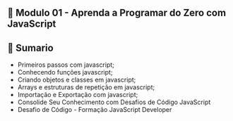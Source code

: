 ## 📌 **Modulo 01 - Aprenda a Programar do Zero com JavaScript**
## 📎 **Sumario**
- Primeiros passos com javascript;
- Conhecendo funções javascript;
- Criando objetos e classes em javascript;
- Arrays e estruturas de repetição em javascript;
- Importação e Exportação com javascript;
- Consolide Seu Conhecimento com Desafios de Código JavaScript
- Desafio de Código - Formação JavaScript Developer
